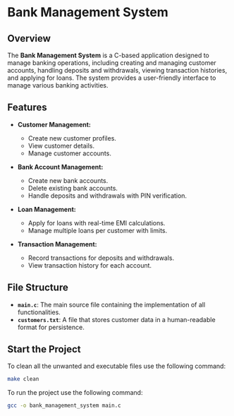 # Bank Management System

## Overview

The **Bank Management System** is a C-based application designed to manage banking operations, including creating and managing customer accounts, handling deposits and withdrawals, viewing transaction histories, and applying for loans. The system provides a user-friendly interface to manage various banking activities.

## Features

- **Customer Management:**
  - Create new customer profiles.
  - View customer details.
  - Manage customer accounts.

- **Bank Account Management:**
  - Create new bank accounts.
  - Delete existing bank accounts.
  - Handle deposits and withdrawals with PIN verification.

- **Loan Management:**
  - Apply for loans with real-time EMI calculations.
  - Manage multiple loans per customer with limits.

- **Transaction Management:**
  - Record transactions for deposits and withdrawals.
  - View transaction history for each account.

## File Structure

- **`main.c`**: The main source file containing the implementation of all functionalities.
- **`customers.txt`**: A file that stores customer data in a human-readable format for persistence.

## Start the Project

To clean all the unwanted and executable files use the following command:

```bash
make clean
```
To run the project use the following command:
```bash
gcc -o bank_management_system main.c
```
